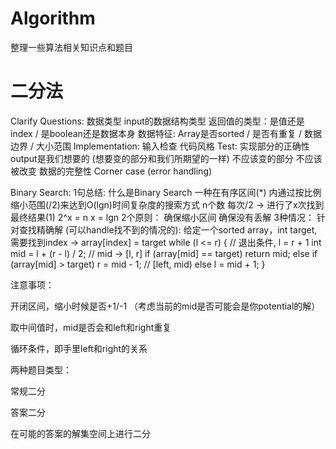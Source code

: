 # Algorithm
整理一些算法相关知识点和题目
# 二分法
Clarify Questions: 
  数据类型 
  input的数据结构类型 
  返回值的类型：是值还是index / 是boolean还是数据本身 
  数据特征: Array是否sorted / 是否有重复 / 数据边界 / 大小范围 
Implementation: 
  输入检查 
  代码风格 
  Test:
    实现部分的正确性 
    output是我们想要的 (想要变的部分和我们所期望的一样) 
    不应该变的部分 不应该被改变 
    数据的完整性 
    Corner case (error handling) 

Binary Search: 
  1句总结: 什么是Binary Search 
    一种在有序区间(*) 内通过按比例缩小范围(/2)来达到O(lgn)时间复杂度的搜索方式 
    n个数 每次/2 -> 进行了x次找到最终结果(1) 
    2^x = n 
    x = lgn 
  2个原则： 
    确保缩小区间 
    确保没有丢解 
  3种情况： 
    针对查找精确解 (可以handle找不到的情况的):
      给定一个sorted array，int target, 需要找到index -> array[index] = target 
      while (l <= r) { // 退出条件, l = r + 1 
        int mid = l + (r - l) / 2; // mid -> [l, r] 
        if (array[mid] == target) 
          return mid; 
        else if (array[mid] > target) 
          r = mid - 1; // [left, mid) 
        else 
          l = mid + 1; 
    } 

 
注意事项： 

开闭区间，缩小时候是否+1/-1 （考虑当前的mid是否可能会是你potential的解） 

取中间值时，mid是否会和left和right重复 

循环条件，即手里left和right的关系 

 

 

两种题目类型： 

常规二分 

答案二分 

在可能的答案的解集空间上进行二分 
